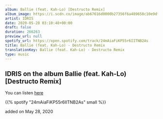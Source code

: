 ```yaml
---
album: Ballie (feat. Kah-Lo) [Destructo Remix]
album_image: https://i.scdn.co/image/ab67616d0000b27356f6a489658c10e9df1fdd22
artist: IDRIS
date: 2020-05-28 03:10:48+00:00
draft: false
duration: 266263
preview_url: null
spotify_url: https://open.spotify.com/track/24mAiaFiKP55r6IITNB2As
title: Ballie (feat. Kah-Lo) - Destructo Remix
translationKey: Ballie (feat. Kah-Lo) - Destructo Remix
type: music
---
```


## IDRIS on the album Ballie (feat. Kah-Lo) [Destructo Remix]

You can listen [here](https://open.spotify.com/track/24mAiaFiKP55r6IITNB2As)

{{% spotify "24mAiaFiKP55r6IITNB2As" small %}}

added on May 28, 2020